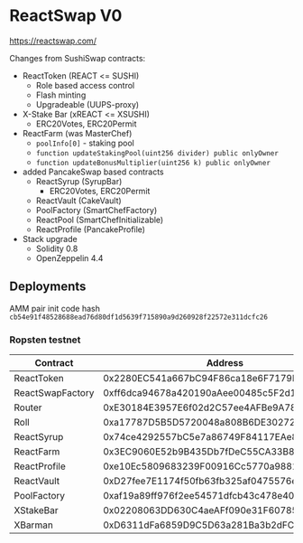 # ReactSwap V0

https://reactswap.com/

Changes from SushiSwap contracts:
* ReactToken (REACT <= SUSHI)
  * Role based access control
  * Flash minting
  * Upgradeable (UUPS-proxy)
* X-Stake Bar (xREACT <= XSUSHI)
  * ERC20Votes, ERC20Permit
* ReactFarm (was MasterChef)
  * `poolInfo[0]` - staking pool
  * `function updateStakingPool(uint256 divider) public onlyOwner`
  * `function updateBonusMultiplier(uint256 k) public onlyOwner`
* added PancakeSwap based contracts
  * ReactSyrup (SyrupBar)
    * ERC20Votes, ERC20Permit 
  * ReactVault (CakeVault)
  * PoolFactory (SmartChefFactory)
  * ReactPool (SmartChefInitializable)
  * ReactProfile (PancakeProfile)
* Stack upgrade 
  * Solidity 0.8
  * OpenZeppelin 4.4

## Deployments

AMM pair init code hash `cb54e91f48528688ead76d80df1d5639f715890a9d260928f22572e311dcfc26`

### Ropsten testnet

| Contract          | Address                                    |
|-------------------|--------------------------------------------|
| ReactToken        | 0x2280EC541a667bC94F86ca18e6F7179D56b058A6 |
| ReactSwapFactory  | 0xff6dca94678a420190aAee00485c5F2d1B6bae7e |
| Router  | 0xE30184E3957E6f02d2C57ee4AFBe9A789222E586 |
| Roll  | 0xa17787D5B5D5720048a808B6DE30272257E9d2F7 |
| ReactSyrup  | 0x74ce4292557bC5e7a86749F84117EAe8706C3D85 |
| ReactFarm  | 0x3EC9060E52b9B435Db7fDeC55CA33B8bcBaF2D2b |
| ReactProfile  | 0xe10Ec5809683239F00916Cc5770a98817dE8Be0E |
| ReactVault  | 0xD27fee7E1174f50fb63fb325af0475576ef8bD24 |
| PoolFactory  | 0xaf19a89ff976f2ee54571dfcb43c478e4007fb87 |
| XStakeBar  | 0x02208063DD630C4aeAFf090e31F60785790A7328 |
| XBarman  | 0xD6311dFa6859D9C5D63a281Ba3b2dFC45768Dccb |
